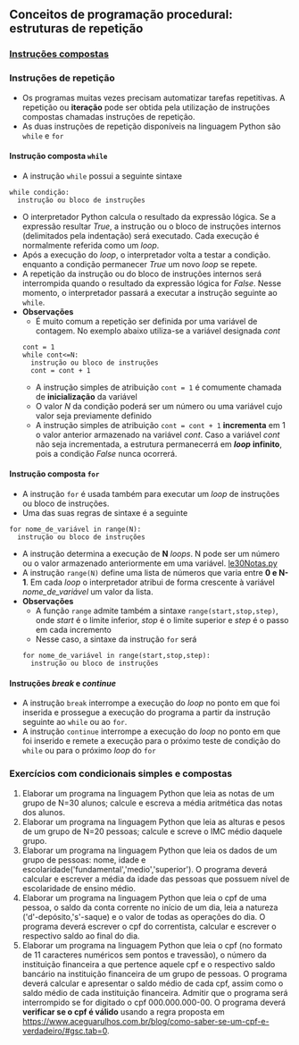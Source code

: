 ## Conceitos de programação procedural: estruturas de repetição  
### [Instruções compostas](https://docs.python.org/pt-br/3/reference/compound_stmts.html)

### Instruções de repetição  
- Os programas muitas vezes precisam automatizar tarefas repetitivas. A repetição ou **iteração** pode ser obtida pela utilização de instruções compostas chamadas instruções de repetição.
- As duas instruções de repetição disponíveis na linguagem Python são `while` e `for`  
#### Instrução composta `while`  
- A instrução `while` possui a seguinte sintaxe  
```
while condição:
  instrução ou bloco de instruções
```
- O interpretador Python calcula o resultado da expressão lógica. Se a expressão resultar *True*, a instrução ou o bloco de instruções internos (delimitados pela indentação) será executado. Cada execução é normalmente referida como um *loop*. 
- Após a execução do *loop*, o interpretador volta a testar a condição. enquanto a condição permanecer *True* um novo *loop* se repete.
- A repetição da instrução ou do bloco de instruções internos será interrompida quando o resultado da expressão lógica for *False*. Nesse momento, o interpretador passará a executar a instrução seguinte ao `while`.
- **Observações**  
  - É muito comum a repetição ser definida por uma variável de contagem. No exemplo abaixo utiliza-se a variável designada *cont*   
  ```
  cont = 1
  while cont<=N:
    instrução ou bloco de instruções
    cont = cont + 1
  ```
  - A instrução simples de atribuição `cont = 1` é comumente chamada de **inicialização** da variável
  - O valor *N* da condição poderá ser um número ou uma variável cujo valor seja previamente definido
  - A instrução simples de atribuição `cont = cont + 1` **incrementa** em 1 o valor anterior armazenado na variável *cont*. Caso a variável *cont* não seja incrementada, a estrutura permanecerrá em ***loop*** **infinito**, pois a condição *False* nunca ocorrerá.
#### Instrução composta `for` 
- A instrução `for` é usada também para executar um *loop* de instruções ou bloco de instruções.
- Uma das suas regras de sintaxe é a seguinte  
```
for nome_de_variável in range(N):
  instrução ou bloco de instruções
```
- A instrução determina a execução de **N** *loops*. N pode ser um número ou o valor armazenado anteriormente em uma variável. [le30Notas.py](https://github.com/claytonjasilva/prog_exemplos/blob/main/le30Notas.py)  
- A instrução `range(N)` define uma lista de números que varia entre **0 e N-1**. Em cada *loop* o interpretador atribui de forma crescente à variável *nome_de_variável* um valor da lista.
- **Observações**  
  - A função `range` admite também a sintaxe `range(start,stop,step)`, onde *start* é o limite inferior, *stop* é o limite superior e *step* é o passo em cada incremento
  - Nesse caso, a sintaxe da instrução `for` será
  ```
  for nome_de_variável in range(start,stop,step):
    instrução ou bloco de instruções
  ```
#### Instruções ***break*** e ***continue***
- A instrução `break` interrompe a execução do *loop* no ponto em que foi inserida e prossegue a execução do programa a partir da instrução seguinte ao `while` ou ao `for`.
- A instrução `continue` interrompe a execução do *loop* no ponto em que foi inserido e remete a execução para o próximo teste de condição do `while` ou para o próximo *loop* do `for` 


### Exercícios com condicionais simples e compostas  
1. Elaborar um programa na linguagem Python que leia as notas de um grupo de N=30 alunos; calcule e escreva a média aritmética das notas dos alunos.
2. Elaborar um programa na linguagem Python que leia as alturas e pesos de um grupo de N=20 pessoas; calcule e screve o IMC médio daquele grupo.
3. Elaborar um programa na linguagem Python que leia os dados de um grupo de pessoas: nome, idade e escolaridade('fundamental','medio','superior'). O programa deverá calcular e escrever a média da idade das pessoas que possuem nível de escolaridade de ensino médio.
4. Elaborar um programa na linguagem Python que leia o cpf de uma pessoa, o saldo da conta corrente no início de um dia, leia a natureza ('d'-depósito,'s'-saque) e o valor de todas as operações do dia. O programa deverá escrever o cpf do correntista, calcular e escrever o respectivo saldo ao final do dia.
5. Elaborar um programa na linguagem Python que leia o cpf (no formato de 11 caracteres numéricos sem pontos e travessão), o número da instituição financeira a que pertence aquele cpf e o respectivo saldo bancário na instituição financeira de um grupo de pessoas. O programa deverá calcular e apresentar o saldo médio de cada cpf, assim como o saldo médio de cada instituição financeira. Admitir que o programa será interrompido se for digitado o cpf 000.000.000-00. O programa deverá **verificar se o cpf é válido** usando a regra proposta em <https://www.aceguarulhos.com.br/blog/como-saber-se-um-cpf-e-verdadeiro/#gsc.tab=0>.
